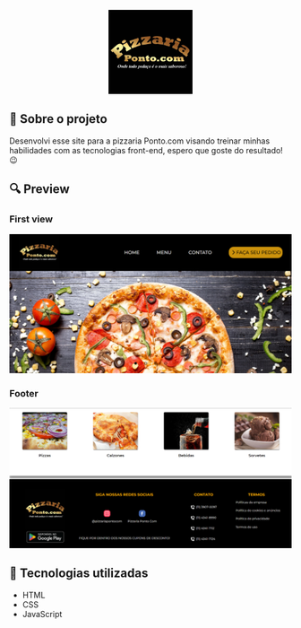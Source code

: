 <p align="center"><img src="./assets/logo-pontocom.png" width="150" height="150"></p>
 

## :wave: Sobre o projeto
<p>Desenvolvi esse site para a pizzaria Ponto.com visando treinar minhas habilidades com as tecnologias front-end, espero que goste do resultado! &#128521;</p>

## :mag: Preview
<h3>First view</h3>
<img src="./assets/screenshots/screenshot1.png"></img>
<h3>Footer</h3>
<img src="./assets/screenshots/screenshot2.png">

## :rocket: Tecnologias utilizadas
<ul>
 <li>HTML</li>
 <li>CSS</li>
 <li>JavaScript</li>
</ul>